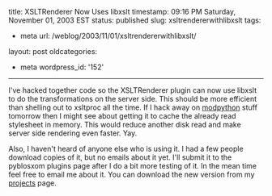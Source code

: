 title: XSLTRenderer Now Uses libxslt
timestamp: 09:16 PM Saturday, November 01, 2003 EST
status: published
slug: xsltrendererwithlibxslt
tags:
- meta
url: /weblog/2003/11/01/xsltrendererwithlibxslt/

layout: post
oldcategories:
- meta
wordpress_id: '152'

---

I've hacked together code so the XSLTRenderer plugin can now use
libxslt to do the transformations on the server
side.  This should be more efficient than shelling out to
xsltproc all the time.  If I hack away on [modpython](http://www.modpython.org/) stuff tomorrow then I might see about getting it
to cache the already read stylesheet in memory.  This would reduce another disk read and make server side rendering even faster.  Yay.






Also, I haven't heard of anyone else who is using it.  I had a few people download copies of it, but no emails
about it yet.  I'll submit it to the pyblosxom plugins page after I do a bit more testing of it.  In the mean
time feel free to email me about it.  You can download the new version from my [projects](/projects/) page.

